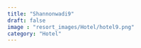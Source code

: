 ```yaml
---
title: "Shannonwadi9"
draft: false
image : "resort_images/Hotel/hotel9.png"
category: "Hotel"
---
```

